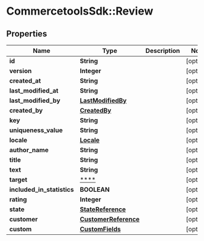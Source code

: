 # CommercetoolsSdk::Review

## Properties
Name | Type | Description | Notes
------------ | ------------- | ------------- | -------------
**id** | **String** |  | [optional] 
**version** | **Integer** |  | [optional] 
**created_at** | **String** |  | [optional] 
**last_modified_at** | **String** |  | [optional] 
**last_modified_by** | [**LastModifiedBy**](LastModifiedBy.md) |  | [optional] 
**created_by** | [**CreatedBy**](CreatedBy.md) |  | [optional] 
**key** | **String** |  | [optional] 
**uniqueness_value** | **String** |  | [optional] 
**locale** | [**Locale**](Locale.md) |  | [optional] 
**author_name** | **String** |  | [optional] 
**title** | **String** |  | [optional] 
**text** | **String** |  | [optional] 
**target** | [****](.md) |  | [optional] 
**included_in_statistics** | **BOOLEAN** |  | [optional] 
**rating** | **Integer** |  | [optional] 
**state** | [**StateReference**](StateReference.md) |  | [optional] 
**customer** | [**CustomerReference**](CustomerReference.md) |  | [optional] 
**custom** | [**CustomFields**](CustomFields.md) |  | [optional] 

